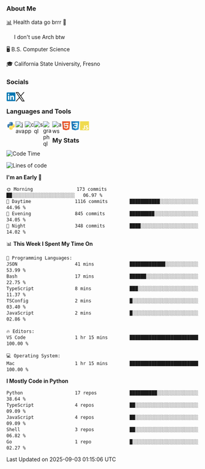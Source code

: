 ### About Me
<p><a href="https://datavant.com">📊</a> Health data go brrr 🏥</p>
<p>
  <img src="https://www.projectwizards.net/media/pages/blog/2020/03/macos-08-zoom/c94bb008d1-1638367948/macos.png" width="16px" height="16px"/>
  I don't use Arch btw
</p>
<p>🖥️ B.S. Computer Science</p>
<p>🎓 California State University, Fresno</p>

### Socials
<a href="https://linkedin.com/in/jwhitlow45">
  <img align="left"
       alt="jwhitlow45 | LinkedIn"
       width="24px"
       src="https://raw.githubusercontent.com/devicons/devicon/9f4f5cdb393299a81125eb5127929ea7bfe42889/icons/linkedin/linkedin-original.svg" />
</a>
<a href="https://twitter.com/jdubbleuu">
  <img align="left"
       alt="jwhitlow45 | Twitter"
       width="24px"
       src="https://raw.githubusercontent.com/devicons/devicon/9f4f5cdb393299a81125eb5127929ea7bfe42889/icons/twitter/twitter-original.svg" />
</a>
</br>
  
### Languages and Tools
<img align="left"
     alt="python"
     width="24px"
     src="https://raw.githubusercontent.com/devicons/devicon/9f4f5cdb393299a81125eb5127929ea7bfe42889/icons/python/python-original.svg" />
<img align="left"
     alt="java"
     width="24px"
     src="https://cdn-icons-png.flaticon.com/512/226/226777.png" />
<img align="left"
     alt="cpp"
     width="24px"
     src="https://user-images.githubusercontent.com/46979583/126382262-4e346824-04ae-4424-9270-b0bf3d30961c.png" />
<img align="left"
     alt="sql"
     width="24px"
     src="https://www.freepnglogos.com/uploads/logo-mysql-png/logo-mysql-part-azure-sql-database-with-azure-active-directory-17.png" />
<img align="left"
     alt="graphql"
     width="24px"
     src="https://upload.wikimedia.org/wikipedia/commons/thumb/1/17/GraphQL_Logo.svg/2048px-GraphQL_Logo.svg.png" />
<img align="left"
     alt="aws"
     width="24px"
     src="https://upload.wikimedia.org/wikipedia/commons/thumb/9/93/Amazon_Web_Services_Logo.svg/1024px-Amazon_Web_Services_Logo.svg.png" />
<img align="left"
     alt="html"
     width="24px"
     src="https://raw.githubusercontent.com/devicons/devicon/9f4f5cdb393299a81125eb5127929ea7bfe42889/icons/html5/html5-original.svg" />
<img align="left"
     alt="css"
     width="24px"
     src="https://raw.githubusercontent.com/devicons/devicon/9f4f5cdb393299a81125eb5127929ea7bfe42889/icons/css3/css3-original.svg" />
<img align="left"
     alt="js"
     width="24px"
     src="https://raw.githubusercontent.com/devicons/devicon/9f4f5cdb393299a81125eb5127929ea7bfe42889/icons/javascript/javascript-plain.svg" />
 </br>

### My Stats
<!--START_SECTION:waka-->
![Code Time](http://img.shields.io/badge/Code%20Time-518%20hrs%2038%20mins-blue)

![Lines of code](https://img.shields.io/badge/From%20Hello%20World%20I%27ve%20Written-185.3%20thousand%20lines%20of%20code-blue)

**I'm an Early 🐤** 

```text
🌞 Morning                173 commits         ██░░░░░░░░░░░░░░░░░░░░░░░   06.97 % 
🌆 Daytime                1116 commits        ███████████░░░░░░░░░░░░░░   44.96 % 
🌃 Evening                845 commits         █████████░░░░░░░░░░░░░░░░   34.05 % 
🌙 Night                  348 commits         ████░░░░░░░░░░░░░░░░░░░░░   14.02 % 
```


📊 **This Week I Spent My Time On** 

```text
💬 Programming Languages: 
JSON                     41 mins             █████████████░░░░░░░░░░░░   53.99 % 
Bash                     17 mins             ██████░░░░░░░░░░░░░░░░░░░   22.75 % 
TypeScript               8 mins              ███░░░░░░░░░░░░░░░░░░░░░░   11.37 % 
TSConfig                 2 mins              █░░░░░░░░░░░░░░░░░░░░░░░░   03.40 % 
JavaScript               2 mins              █░░░░░░░░░░░░░░░░░░░░░░░░   02.86 % 

🔥 Editors: 
VS Code                  1 hr 15 mins        █████████████████████████   100.00 % 

💻 Operating System: 
Mac                      1 hr 15 mins        █████████████████████████   100.00 % 
```

**I Mostly Code in Python** 

```text
Python                   17 repos            ██████████░░░░░░░░░░░░░░░   38.64 % 
TypeScript               4 repos             ██░░░░░░░░░░░░░░░░░░░░░░░   09.09 % 
JavaScript               4 repos             ██░░░░░░░░░░░░░░░░░░░░░░░   09.09 % 
Shell                    3 repos             ██░░░░░░░░░░░░░░░░░░░░░░░   06.82 % 
Go                       1 repo              █░░░░░░░░░░░░░░░░░░░░░░░░   02.27 % 
```




 Last Updated on 2025-09-03 01:15:06 UTC
<!--END_SECTION:waka-->
